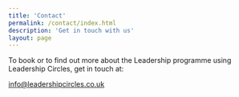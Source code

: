 ```yaml
---
title: 'Contact'
permalink: /contact/index.html
description: 'Get in touch with us'
layout: page
---
```


To book or to find out more about the Leadership programme using Leadership Circles, get in touch at:

info@leadershipcircles.co.uk
